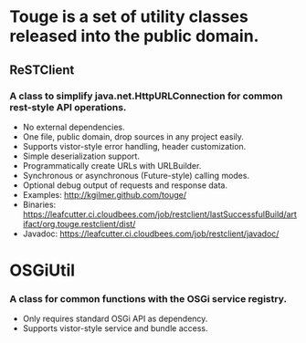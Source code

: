 # Touge is a set of utility classes released into the public domain.  

## ReSTClient
### A class to simplify java.net.HttpURLConnection for common rest-style API operations.
- No external dependencies.
- One file, public domain, drop sources in any project easily.
- Supports vistor-style error handling, header customization.
- Simple deserialization support.
- Programmatically create URLs with URLBuilder.
- Synchronous or asynchronous (Future-style) calling modes.
- Optional debug output of requests and response data.
- Examples: http://kgilmer.github.com/touge/
- Binaries: https://leafcutter.ci.cloudbees.com/job/restclient/lastSuccessfulBuild/artifact/org.touge.restclient/dist/
- Javadoc: https://leafcutter.ci.cloudbees.com/job/restclient/javadoc/

# OSGiUtil
### A class for common functions with the OSGi service registry.
- Only requires standard OSGi API as dependency.
- Supports vistor-style service and bundle access.
